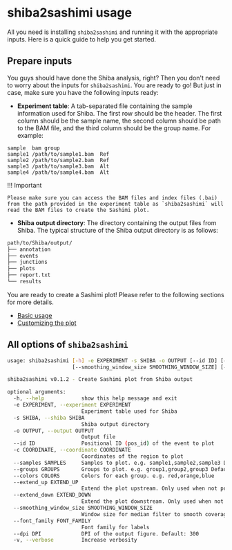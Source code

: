 # shiba2sashimi usage

All you need is installing `shiba2sashimi` and running it with the appropriate inputs. Here is a quick guide to help you get started.

## Prepare inputs

You guys should have done the Shiba analysis, right? Then you don't need to worry about the inputs for `shiba2sashimi`. You are ready to go! But just in case, make sure you have the following inputs ready:

- **Experiment table**: A tab-separated file containing the sample information used for Shiba. The first row should be the header. The first column should be the sample name, the second column should be path to the BAM file, and the third column should be the group name. For example:

``` tsv
sample  bam group
sample1 /path/to/sample1.bam  Ref
sample2 /path/to/sample2.bam  Ref
sample3 /path/to/sample3.bam  Alt
sample4 /path/to/sample4.bam  Alt
```

!!! Important

    Please make sure you can access the BAM files and index files (.bai) from the path provided in the experiment table as `shiba2sashimi` will read the BAM files to create the Sashimi plot.

- **Shiba output directory**: The directory containing the output files from Shiba. The typical structure of the Shiba output directory is as follows:

```bash
path/to/Shiba/output/
├── annotation
├── events
├── junctions
├── plots
├── report.txt
└── results
```

You are ready to create a Sashimi plot! Please refer to the following sections for more details.

- [Basic usage](examples/basic_usage.md)
- [Customizing the plot](examples/customizing_the_plot.md)


## All options of `shiba2sashimi`

``` bash
usage: shiba2sashimi [-h] -e EXPERIMENT -s SHIBA -o OUTPUT [--id ID] [-c COORDINATE] [--samples SAMPLES] [--groups GROUPS] [--colors COLORS] [--extend_up EXTEND_UP] [--extend_down EXTEND_DOWN]
                     [--smoothing_window_size SMOOTHING_WINDOW_SIZE] [--font_family FONT_FAMILY] [--dpi DPI] [-v]

shiba2sashimi v0.1.2 - Create Sashimi plot from Shiba output

optional arguments:
  -h, --help            show this help message and exit
  -e EXPERIMENT, --experiment EXPERIMENT
                        Experiment table used for Shiba
  -s SHIBA, --shiba SHIBA
                        Shiba output directory
  -o OUTPUT, --output OUTPUT
                        Output file
  --id ID               Positional ID (pos_id) of the event to plot
  -c COORDINATE, --coordinate COORDINATE
                        Coordinates of the region to plot
  --samples SAMPLES     Samples to plot. e.g. sample1,sample2,sample3 Default: all samples in the experiment table
  --groups GROUPS       Groups to plot. e.g. group1,group2,group3 Default: all groups in the experiment table. Overrides --samples
  --colors COLORS       Colors for each group. e.g. red,orange,blue
  --extend_up EXTEND_UP
                        Extend the plot upstream. Only used when not providing coordinates. Default: 500
  --extend_down EXTEND_DOWN
                        Extend the plot downstream. Only used when not providing coordinates. Default: 500
  --smoothing_window_size SMOOTHING_WINDOW_SIZE
                        Window size for median filter to smooth coverage plot. Greater value gives smoother plot. Default: 21
  --font_family FONT_FAMILY
                        Font family for labels
  --dpi DPI             DPI of the output figure. Default: 300
  -v, --verbose         Increase verbosity
```